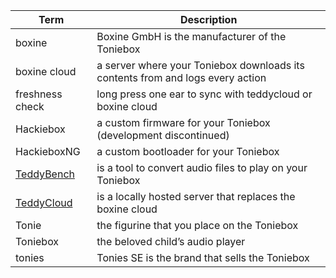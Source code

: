 
| Term        | Description |
| ----------- | ----------- |
| boxine          | Boxine GmbH is the manufacturer of the Toniebox |
| boxine cloud    | a server where your Toniebox downloads its contents from and logs every action|
| freshness check | long press one ear to sync with teddycloud or boxine cloud |
| Hackiebox       | a custom firmware for your Toniebox (development discontinued) |
| HackieboxNG     | a custom bootloader for your Toniebox |
| [TeddyBench](https://github.com/toniebox-reverse-engineering/teddy)      | is a tool to convert audio files to play on your Toniebox|
| [TeddyCloud](https://github.com/toniebox-reverse-engineering/teddycloud)      | is a locally hosted server that replaces the boxine cloud |
| Tonie           | the figurine that you place on the Toniebox        |
| Toniebox        | the beloved child’s audio player       |
| tonies          | Tonies SE is the brand that sells the Toniebox |

 
 

 
 
 
